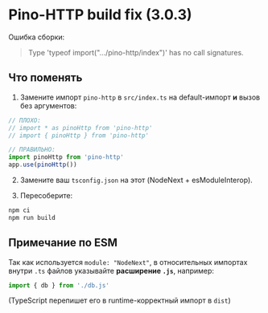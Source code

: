 # Pino-HTTP build fix (3.0.3)

Ошибка сборки:
> Type 'typeof import(".../pino-http/index")' has no call signatures.

## Что поменять

1) Замените импорт `pino-http` в `src/index.ts` на default-импорт **и** вызов без аргументов:

```ts
// ПЛОХО:
// import * as pinoHttp from 'pino-http'
// import { pinoHttp } from 'pino-http'

// ПРАВИЛЬНО:
import pinoHttp from 'pino-http'
app.use(pinoHttp())
```

2) Замените ваш `tsconfig.json` на этот (NodeNext + esModuleInterop).

3) Пересоберите:
```bash
npm ci
npm run build
```

## Примечание по ESM
Так как используется `module: "NodeNext"`, в относительных импортах внутри `.ts` файлов указывайте **расширение `.js`**, например:
```ts
import { db } from './db.js'
```
(TypeScript перепишет его в runtime-корректный импорт в `dist`)
